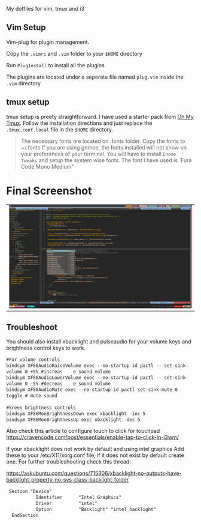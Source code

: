 My dotfiles for vim, tmux and i3

## Vim Setup

Vim-plug for plugin management.

Copy the `.vimrc` and `.vim` folder to your `$HOME` directory

Run `PlugInstall` to install all the plugins

The plugins are located under a seperate file named `plug.vim` inside the `.vim` directory

## tmux setup

tmux setup is preety straightforward. I have used a starter pack from [Oh My Tmux](https://github.com/gpakosz/.tmux). Follow the installation directions and just replace the `.tmux.conf.local` file in the `$HOME` directory.


> The necessary fonts are located on .fonts folder. Copy the fonts to ~/.fonts
If you are using gnmoe, the fonts installed will not show on your preferences of your terminal.
You will have to install `Gnome Tweaks` and setup the system wise fonts. The font I have used is `Fura Code Mono Medium"

# Final Screenshot
<div style="text-align: center"><table><tr>
  <td style="text-align: center">
  <a href="https://github.com/igaurab/dotfiles/blob/master/Screenshot.png">
    <img src="https://github.com/igaurab/dotfiles/blob/master/Screenshot.png"/></a>
</td>
</tr></table></div>

## Troubleshoot
You should also install xbacklight and pulseaudio for your volume keys and brightness control keys to work.
```
#For volume controls
bindsym XF86AudioRaiseVolume exec --no-startup-id pactl -- set-sink-volume 0 +5% #increas    e sound volume
bindsym XF86AudioLowerVolume exec --no-startup-id pactl -- set-sink-volume 0 -5% #decreas    e sound volume
bindsym XF86AudioMute exec --no-startup-id pactl set-sink-mute 0 toggle # mute sound
   
#Sreen brightness controls
bindsym XF86MonBrightnessDown exec xbacklight -inc 5
bindsym XF86MonBrightnessUp exec xbacklight -dec 5 
```

Also check this article to configure touch to click for touchpad
https://cravencode.com/post/essentials/enable-tap-to-click-in-i3wm/

If your xbacklight does not work by default and using intel graphics
Add these to your /etc/X11/xorg.conf file, if it does not exist by default create one.
For further troubleshooting check this thread:

https://askubuntu.com/questions/715306/xbacklight-no-outputs-have-backlight-property-no-sys-class-backlight-folder

```
 Section "Device"                                                                         
           Identifier      "Intel Graphics"
           Driver          "intel"
           Option          "Backlight" "intel_backlight"
  EndSection


```
